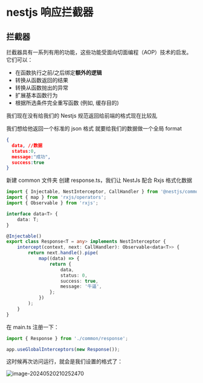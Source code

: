 # nestjs 响应拦截器

## 拦截器

拦截器具有一系列有用的功能，这些功能受面向切面编程（AOP）技术的启发。它们可以：

- 在函数执行之前/之后绑定**额外的逻辑**
- 转换从函数返回的结果
- 转换从函数抛出的异常
- 扩展基本函数行为
- 根据所选条件完全重写函数 (例如, 缓存目的)

我们现在没有给我们的 Nestjs 规范返回给前端的格式现在比较乱

我们想给他返回一个标准的 json 格式 就要给我们的数据做一个全局 format

```json
{
  data, //数据
  status:0,
  message:"成功",
  success:true
}
```

新建 common 文件夹 创建 response.ts，我们让 NestJs 配合 Rxjs 格式化数据

```typescript
import { Injectable, NestInterceptor, CallHandler } from '@nestjs/common';
import { map } from 'rxjs/operators';
import { Observable } from 'rxjs';

interface data<T> {
	data: T;
}

@Injectable()
export class Response<T = any> implements NestInterceptor {
	intercept(context, next: CallHandler): Observable<data<T>> {
		return next.handle().pipe(
			map((data) => {
				return {
					data,
					status: 0,
					success: true,
					message: '牛逼',
				};
			})
		);
	}
}
```

在 main.ts 注册一下：

```typescript
import { Response } from './common/response';

app.useGlobalInterceptors(new Response());
```

这时候再次访问运行，就会是我们设置的格式了：

![image-20240520210252470](https://chen-1320883525.cos.ap-chengdu.myqcloud.com/img/image-20240520210252470.png)
